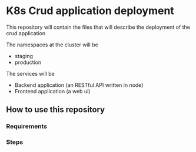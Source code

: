 # K8s Crud application deployment

This repository will contain the files that will describe the deployment of the crud application

The namespaces at the cluster will be

- staging
- production

The services will be

- Backend application (an RESTful API written in node)
- Frontend application (a web ui)


## How to use this repository

### Requirements

### Steps